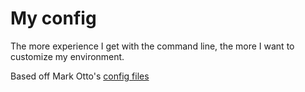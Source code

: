 # My config

The more experience I get with the command line, the more I want to customize my environment.

Based off Mark Otto's [config files](https://github.com/mdo/config)